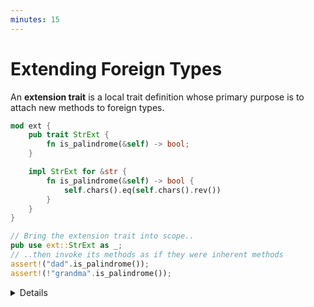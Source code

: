 ```yaml
---
minutes: 15
---
```


# Extending Foreign Types

An **extension trait** is a local trait definition whose primary purpose is to
attach new methods to foreign types.

```rust
mod ext {
    pub trait StrExt {
        fn is_palindrome(&self) -> bool;
    }

    impl StrExt for &str {
        fn is_palindrome(&self) -> bool {
            self.chars().eq(self.chars().rev())
        }
    }
}

// Bring the extension trait into scope..
pub use ext::StrExt as _;
// ..then invoke its methods as if they were inherent methods
assert!("dad".is_palindrome());
assert!(!"grandma".is_palindrome());
```

<details>

- The `Ext` suffix is conventionally attached to the name of extension traits.

  It communicates that the trait is primarily used for extension purposes, and
  it is therefore not intended to be implemented outside the crate that defines
  it.

  Refer to the ["Extension Trait" RFC][1] as the authoritative source for naming
  conventions.

- The trait implementation for the chosen foreign type must belong to the same
  crate where the trait is defined, otherwise you'll be blocked by Rust's
  [_orphan rule_][2].

- The extension trait must be in scope when its methods are invoked.

  Comment out the `use` statement in the example to show the compiler error
  that's emitted if you try to invoke an extension method without having the
  corresponding extension trait in scope.

- The `as _` syntax reduces the likelihood of naming conflicts when multiple
  traits are imported. It is conventionally used when importing extension
  traits.

- Some students may be wondering: does the extension trait pattern provide
  enough value to justify the additional boilerplate? Wouldn't a free function
  be enough?

  Show how the same example could be implemented using an `is_palindrome` free
  function, with a single `&str` input parameter:

  ```rust
  fn is_palindrome(s: &str) -> bool {
      s.chars().eq(s.chars().rev())
  }
  ```

  A bespoke extension trait might be an overkill if you want to add a single
  method to a foreign type. Both a free function and an extension trait will
  require an additional import, and the familiarity of the method calling syntax
  may not be enough to justify the boilerplate of a trait definition.

  Nonetheless, extension methods can be **easier to discover** than free
  functions. In particular, language servers (e.g. `rust-analyzer`) will suggest
  extension methods if you type `.` after an instance of the foreign type.

</details>

[1]: https://rust-lang.github.io/rfcs/0445-extension-trait-conventions.html
[2]: https://github.com/rust-lang/rfcs/blob/master/text/2451-re-rebalancing-coherence.md#what-is-coherence-and-why-do-we-care
